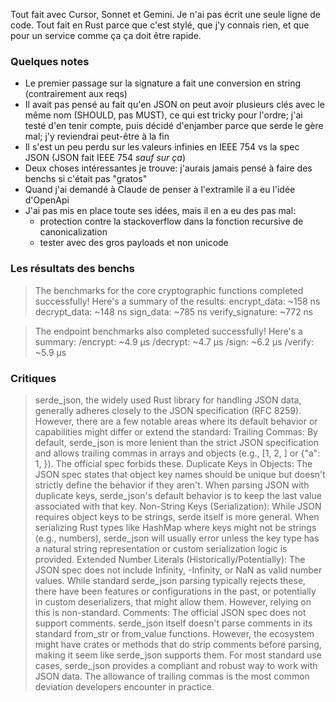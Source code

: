 Tout fait avec Cursor, Sonnet et Gemini. Je n'ai pas écrit une seule ligne de code.
Tout fait en Rust parce que c'est stylé, que j'y connais rien, et que pour un service comme ça ça doit être rapide.

### Quelques notes
- Le premier passage sur la signature a fait une conversion en string (contrairement aux reqs)
- Il avait pas pensé au fait qu'en JSON on peut avoir plusieurs clés avec le même nom (SHOULD, pas MUST), ce qui est tricky pour l'ordre; j'ai testé d'en tenir compte, puis décidé d'enjamber parce que serde le gère mal; j'y reviendrai peut-être à la fin
- Il s'est un peu perdu sur les valeurs infinies en IEEE 754 vs la spec JSON (JSON fait IEEE 754 *sauf sur ça*)
- Deux choses intéressantes je trouve: j'aurais jamais pensé à faire des benchs si c'était pas "gratos"
- Quand j'ai demandé à Claude de penser à l'extramile il a eu l'idée d'OpenApi
- J'ai pas mis en place toute ses idées, mais il en a eu des pas mal:
    - protection contre la stackoverflow dans la fonction recursive de canonicalization
    - tester avec des gros payloads et non unicode

### Les résultats des benchs

> The benchmarks for the core cryptographic functions completed successfully!
> Here's a summary of the results:
> encrypt_data: ~158 ns
> decrypt_data: ~148 ns
> sign_data: ~785 ns
> verify_signature: ~772 ns

> The endpoint benchmarks also completed successfully!
> Here's a summary:
> /encrypt: ~4.9 µs
> /decrypt: ~4.7 µs
> /sign: ~6.2 µs
> /verify: ~5.9 µs

### Critiques

> serde_json, the widely used Rust library for handling JSON data, generally adheres closely to the JSON specification (RFC 8259). However, there are a few notable areas where its default behavior or capabilities might differ or extend the standard:
> Trailing Commas: By default, serde_json is more lenient than the strict JSON specification and allows trailing commas in arrays and objects (e.g., [1, 2, ] or {"a": 1, }). The official spec forbids these.
> Duplicate Keys in Objects: The JSON spec states that object key names should be unique but doesn't strictly define the behavior if they aren't. When parsing JSON with duplicate keys, serde_json's default behavior is to keep the last value associated with that key.
> Non-String Keys (Serialization): While JSON requires object keys to be strings, serde itself is more general. When serializing Rust types like HashMap where keys might not be strings (e.g., numbers), serde_json will usually error unless the key type has a natural string representation or custom serialization logic is provided.
> Extended Number Literals (Historically/Potentially): The JSON spec does not include Infinity, -Infinity, or NaN as valid number values. While standard serde_json parsing typically rejects these, there have been features or configurations in the past, or potentially in custom deserializers, that might allow them. However, relying on this is non-standard.
> Comments: The official JSON spec does not support comments. serde_json itself doesn't parse comments in its standard from_str or from_value functions. However, the ecosystem might have crates or methods that do strip comments before parsing, making it seem like serde_json supports them.
> For most standard use cases, serde_json provides a compliant and robust way to work with JSON data. The allowance of trailing commas is the most common deviation developers encounter in practice.